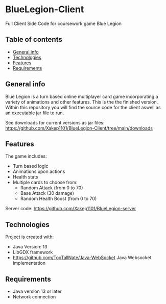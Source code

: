 # BlueLegion-Client

Full Client Side Code for coursework game Blue Legion

## Table of contents
* [General info](#general-info)
* [Technologies](#technologies)
* [Features](#features)
* [Requirements](#Requirements)


## General info
Blue Legion is a turn based online multiplayer card game incorporating a variety of animations and other features. This is the the finished version. Within this repository you will find the source code for the client aswell as an executable jar file to run.

See downloads for current versions as jar files: https://github.com/Xakep1101/BlueLegion-Client/tree/main/downloads

## Features
The game includes:
* Turn based logic
* Animations upon actions
* Health stats
* Multiple cards to choose from:
	* Random Attack (from 0 to 70)	
	* Base Attack (30 damage)
	* Random Health Boost (from 0 to 70)

Server code: https://github.com/Xakep1101/BlueLegion-server

## Technologies
Project is created with:
* Java Version: 13 
* LibGDX framework
* https://github.com/TooTallNate/Java-WebSocket Java Websocket implementation

## Requirements
* Java version 13 or later
* Network connection
